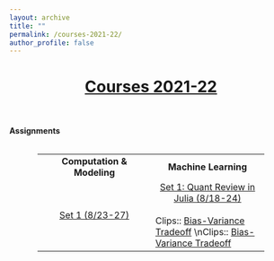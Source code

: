 ```yaml
---
layout: archive
title: ""
permalink: /courses-2021-22/
author_profile: false
---
```


# [<center>Courses 2021-22</center>](#top)

<div style="width:100%; max-width:800px; margin:auto"> 
    
<br><br><b>Assignments</b><br><br>

<center>
<table style="width:80%">
    <tr>
    <td width="50%"><center><b>Computation & Modeling</b></center></td>
    <td width="50%"><center><b>Machine Learning</b></center></td>
  </tr>
   <tr>
    <td width="50%"><center><a class="body" href="https://www.overleaf.com/read/xtxcrqwdgkvt" target="_blank">Set 1 (8/23-27)</a></center></td>
    <td width="50%"><center><a class="body" href="https://www.overleaf.com/read/ngtwymgrzzyd" target="_blank">Set 1: Quant Review in Julia (8/18-24)</a></center>
        <br>Clips:: <a class="body" href="https://photos.app.goo.gl/PbwEKx1y29dKvQk58" target="_blank">Bias-Variance Tradeoff</a>
        \nClips:: <a class="body" href="https://photos.app.goo.gl/PbwEKx1y29dKvQk58" target="_blank">Bias-Variance Tradeoff</a>
        </td>
  </tr>
</table>
</center>
